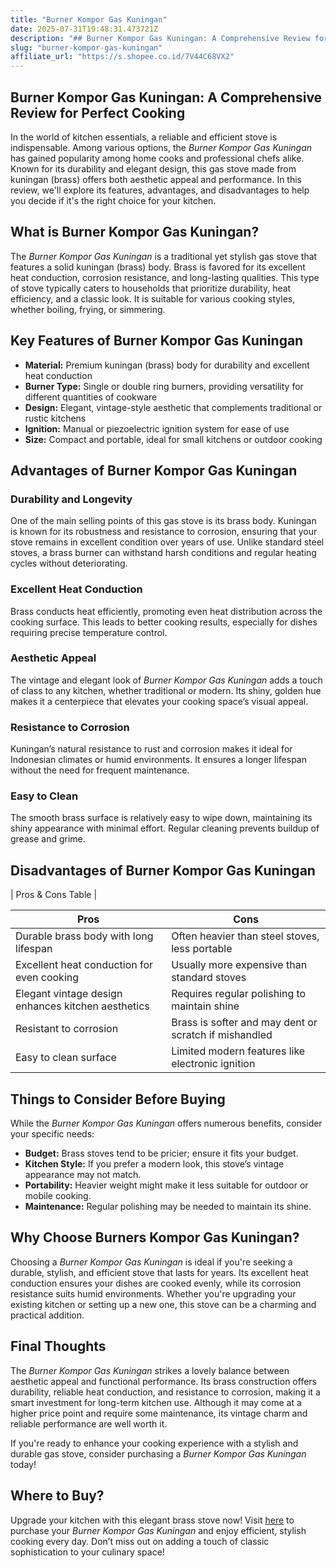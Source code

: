 ```yaml
---
title: "Burner Kompor Gas Kuningan"
date: 2025-07-31T19:48:31.473721Z
description: "## Burner Kompor Gas Kuningan: A Comprehensive Review for Perfect Cooking..."
slug: "burner-kompor-gas-kuningan"
affiliate_url: "https://s.shopee.co.id/7V44C68VX2"
---
```

## Burner Kompor Gas Kuningan: A Comprehensive Review for Perfect Cooking

In the world of kitchen essentials, a reliable and efficient stove is indispensable. Among various options, the *Burner Kompor Gas Kuningan* has gained popularity among home cooks and professional chefs alike. Known for its durability and elegant design, this gas stove made from kuningan (brass) offers both aesthetic appeal and performance. In this review, we'll explore its features, advantages, and disadvantages to help you decide if it's the right choice for your kitchen.

## What is Burner Kompor Gas Kuningan?

The *Burner Kompor Gas Kuningan* is a traditional yet stylish gas stove that features a solid kuningan (brass) body. Brass is favored for its excellent heat conduction, corrosion resistance, and long-lasting qualities. This type of stove typically caters to households that prioritize durability, heat efficiency, and a classic look. It is suitable for various cooking styles, whether boiling, frying, or simmering.

## Key Features of Burner Kompor Gas Kuningan

- **Material:** Premium kuningan (brass) body for durability and excellent heat conduction  
- **Burner Type:** Single or double ring burners, providing versatility for different quantities of cookware  
- **Design:** Elegant, vintage-style aesthetic that complements traditional or rustic kitchens  
- **Ignition:** Manual or piezoelectric ignition system for ease of use  
- **Size:** Compact and portable, ideal for small kitchens or outdoor cooking  

## Advantages of Burner Kompor Gas Kuningan

### Durability and Longevity

One of the main selling points of this gas stove is its brass body. Kuningan is known for its robustness and resistance to corrosion, ensuring that your stove remains in excellent condition over years of use. Unlike standard steel stoves, a brass burner can withstand harsh conditions and regular heating cycles without deteriorating.

### Excellent Heat Conduction

Brass conducts heat efficiently, promoting even heat distribution across the cooking surface. This leads to better cooking results, especially for dishes requiring precise temperature control.

### Aesthetic Appeal

The vintage and elegant look of *Burner Kompor Gas Kuningan* adds a touch of class to any kitchen, whether traditional or modern. Its shiny, golden hue makes it a centerpiece that elevates your cooking space’s visual appeal.

### Resistance to Corrosion

Kuningan’s natural resistance to rust and corrosion makes it ideal for Indonesian climates or humid environments. It ensures a longer lifespan without the need for frequent maintenance.

### Easy to Clean

The smooth brass surface is relatively easy to wipe down, maintaining its shiny appearance with minimal effort. Regular cleaning prevents buildup of grease and grime.

## Disadvantages of Burner Kompor Gas Kuningan

| Pros & Cons Table |

| Pros | Cons |
|---------|---------|
| Durable brass body with long lifespan | Often heavier than steel stoves, less portable |
| Excellent heat conduction for even cooking | Usually more expensive than standard stoves |
| Elegant vintage design enhances kitchen aesthetics | Requires regular polishing to maintain shine |
| Resistant to corrosion | Brass is softer and may dent or scratch if mishandled |
| Easy to clean surface | Limited modern features like electronic ignition |

## Things to Consider Before Buying

While the *Burner Kompor Gas Kuningan* offers numerous benefits, consider your specific needs:

- **Budget:** Brass stoves tend to be pricier; ensure it fits your budget.
- **Kitchen Style:** If you prefer a modern look, this stove’s vintage appearance may not match.
- **Portability:** Heavier weight might make it less suitable for outdoor or mobile cooking.
- **Maintenance:** Regular polishing may be needed to maintain its shine.

## Why Choose Burners Kompor Gas Kuningan?

Choosing a *Burner Kompor Gas Kuningan* is ideal if you're seeking a durable, stylish, and efficient stove that lasts for years. Its excellent heat conduction ensures your dishes are cooked evenly, while its corrosion resistance suits humid environments. Whether you're upgrading your existing kitchen or setting up a new one, this stove can be a charming and practical addition.

## Final Thoughts

The *Burner Kompor Gas Kuningan* strikes a lovely balance between aesthetic appeal and functional performance. Its brass construction offers durability, reliable heat conduction, and resistance to corrosion, making it a smart investment for long-term kitchen use. Although it may come at a higher price point and require some maintenance, its vintage charm and reliable performance are well worth it.

If you're ready to enhance your cooking experience with a stylish and durable gas stove, consider purchasing a *Burner Kompor Gas Kuningan* today!

## Where to Buy?

Upgrade your kitchen with this elegant brass stove now! Visit [here](https://s.shopee.co.id/7V44C68VX2) to purchase your *Burner Kompor Gas Kuningan* and enjoy efficient, stylish cooking every day. Don’t miss out on adding a touch of classic sophistication to your culinary space!